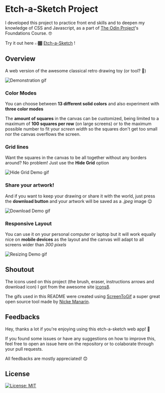# Etch-a-Sketch Project

I developed this project to practice front end skills and to deepen my knowledge of CSS and Javascript, as a part of [The Odin Project](www.theodinproject.com)'s Foundations Course. 🤓

Try it out here 👉🏾 [Etch-a-Sketch](https://igormsoares.github.io/etch-a-sketch/) !

## Overview

A web version of the awesome classical retro drawing toy (or tool? 🤔)

![Demonstration gif](https://igormsoares.github.io/public/gifs/etch-a-sketch/demo.gif)

### Color Modes

You can choose between **13 different solid colors** and also experiment with **three color modes**

The **amount of squares** in the canvas can be customized, being limited to a maximum of **100 squares per row** (on large screens) or to the maximum possible number to fit your _screen width_ so the squares don't get too small nor the canvas overflows the screen.

### Grid lines

Want the squares in the canvas to be all together without any borders around? No problem! Just use the **Hide Grid** option

![Hide Grid Demo gif](https://igormsoares.github.io/public/gifs/etch-a-sketch/toggle-grid.gif)

### Share your artwork!

And if you want to keep your drawing or share it with the world, just press the **download button** and your artwork will be saved as a _.jpeg_ image 😉

![Download Demo gif](https://igormsoares.github.io/public/gifs/etch-a-sketch/share.gif)

### Responsive Layout

You can use it on your personal computer or laptop but it will work equally nice on **mobile devices** as the layout and the canvas will adapt to all screens wider than _300 pixels_

![Resizing Demo gif](https://igormsoares.github.io/public/gifs/etch-a-sketch/resizing.gif)

## Shoutout

The icons used on this project (the brush, eraser, instructions arrows and download icon) I got from the awesome site [icons8](https://icons8.com.br/).

The gifs used in this README were created using [ScreenToGif](https://www.screentogif.com/) a super great open source tool made by [Nicke Manarin](https://github.com/NickeManarin).

## Feedbacks

Hey, thanks a lot if you're enjoying using this etch-a-sketch web app! 🧡

If you found some issues or have any suggestions on how to improve this, feel free to open an issue here on the repository or to colaborate through your pull requests.

All feedbacks are mostly appreciated! 😊

## License

[![License: MIT](https://img.shields.io/badge/License-MIT-yellow.svg)](https://opensource.org/licenses/MIT)
